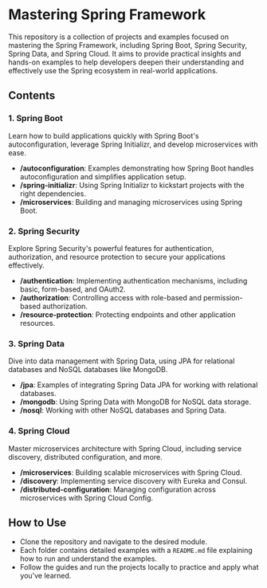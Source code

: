 # Mastering Spring Framework

This repository is a collection of projects and examples focused on mastering the Spring Framework, including Spring Boot, Spring Security, Spring Data, and Spring Cloud. It aims to provide practical insights and hands-on examples to help developers deepen their understanding and effectively use the Spring ecosystem in real-world applications.

## Contents

### 1. Spring Boot
Learn how to build applications quickly with Spring Boot's autoconfiguration, leverage Spring Initializr, and develop microservices with ease.

- **/autoconfiguration**: Examples demonstrating how Spring Boot handles autoconfiguration and simplifies application setup.
- **/spring-initializr**: Using Spring Initializr to kickstart projects with the right dependencies.
- **/microservices**: Building and managing microservices using Spring Boot.

### 2. Spring Security
Explore Spring Security's powerful features for authentication, authorization, and resource protection to secure your applications effectively.

- **/authentication**: Implementing authentication mechanisms, including basic, form-based, and OAuth2.
- **/authorization**: Controlling access with role-based and permission-based authorization.
- **/resource-protection**: Protecting endpoints and other application resources.

### 3. Spring Data
Dive into data management with Spring Data, using JPA for relational databases and NoSQL databases like MongoDB.

- **/jpa**: Examples of integrating Spring Data JPA for working with relational databases.
- **/mongodb**: Using Spring Data with MongoDB for NoSQL data storage.
- **/nosql**: Working with other NoSQL databases and Spring Data.

### 4. Spring Cloud
Master microservices architecture with Spring Cloud, including service discovery, distributed configuration, and more.

- **/microservices**: Building scalable microservices with Spring Cloud.
- **/discovery**: Implementing service discovery with Eureka and Consul.
- **/distributed-configuration**: Managing configuration across microservices with Spring Cloud Config.

## How to Use

- Clone the repository and navigate to the desired module.
- Each folder contains detailed examples with a `README.md` file explaining how to run and understand the examples.
- Follow the guides and run the projects locally to practice and apply what you've learned.
